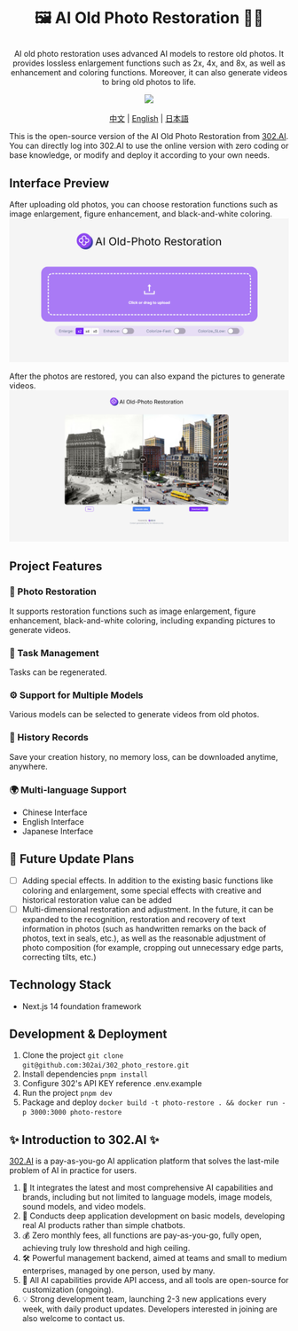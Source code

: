 # <p align="center">🖼️ AI Old Photo Restoration 🚀✨</p>

<p align="center">AI old photo restoration uses advanced AI models to restore old photos. It provides lossless enlargement functions such as 2x, 4x, and 8x, as well as enhancement and coloring functions. Moreover, it can also generate videos to bring old photos to life.</p>

<p align="center"><a href="https://302.ai/tools/word/" target="blank"><img src="https://file.302ai.cn/gpt/imgs/github/302_badge.png" /></a></p >

<p align="center"><a href="README zh.md">中文</a> | <a href="README.md">English</a> | <a href="README_ja.md">日本語</a></p>


This is the open-source version of the AI Old Photo Restoration from [302.AI](https://302.ai). You can directly log into 302.AI to use the online version with zero coding or base knowledge, or modify and deploy it according to your own needs.

## Interface Preview
After uploading old photos, you can choose restoration functions such as image enlargement, figure enhancement, and black-and-white coloring.
![pic-tool](docs/en/老照片英1.png)      

After the photos are restored, you can also expand the pictures to generate videos.
![pic-tool](docs/en/老照片英2.png)

## Project Features

### 🎥 Photo Restoration
It supports restoration functions such as image enlargement, figure enhancement, black-and-white coloring, including expanding pictures to generate videos.
### 🔄 Task Management
Tasks can be regenerated.
### ⚙️ Support for Multiple Models
Various models can be selected to generate videos from old photos.
### 📜 History Records
Save your creation history, no memory loss, can be downloaded anytime, anywhere.
### 🌍 Multi-language Support
- Chinese Interface
- English Interface
- Japanese Interface

## 🚩 Future Update Plans
- [ ] Adding special effects. In addition to the existing basic functions like coloring and enlargement, some special effects with creative and historical restoration value can be added
- [ ] Multi-dimensional restoration and adjustment. In the future, it can be expanded to the recognition, restoration and recovery of text information in photos (such as handwritten remarks on the back of photos, text in seals, etc.), as well as the reasonable adjustment of photo composition (for example, cropping out unnecessary edge parts, correcting tilts, etc.)

## Technology Stack

- Next.js 14 foundation framework

## Development & Deployment

1. Clone the project `git clone git@github.com:302ai/302_photo_restore.git`
2. Install dependencies `pnpm install`
3. Configure 302's API KEY reference .env.example
4. Run the project `pnpm dev`
5. Package and deploy `docker build -t photo-restore . && docker run -p 3000:3000 photo-restore`


## ✨ Introduction to 302.AI ✨

[302.AI](https://302.ai) is a pay-as-you-go AI application platform that solves the last-mile problem of AI in practice for users.

1. 🧠 It integrates the latest and most comprehensive AI capabilities and brands, including but not limited to language models, image models, sound models, and video models.
2. 🚀 Conducts deep application development on basic models, developing real AI products rather than simple chatbots.
3. 💰 Zero monthly fees, all functions are pay-as-you-go, fully open, achieving truly low threshold and high ceiling.
4. 🛠 Powerful management backend, aimed at teams and small to medium enterprises, managed by one person, used by many.
5. 🔗 All AI capabilities provide API access, and all tools are open-source for customization (ongoing).
6. 💡 Strong development team, launching 2-3 new applications every week, with daily product updates. Developers interested in joining are also welcome to contact us.

